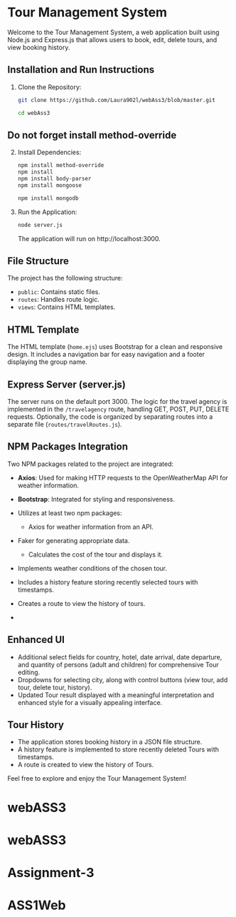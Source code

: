 # Tour Management System

Welcome to the Tour Management System, a web application built using Node.js and Express.js that allows users to book, edit, delete tours, and view booking history.

## Installation and Run Instructions

1. Clone the Repository:
    ```bash
    git clone https://github.com/Laura902l/webAss3/blob/master.git

    cd webAss3


    ```
## Do not forget install method-override
2. Install Dependencies:
    ```bash
    npm install method-override
    npm install
    npm install body-parser
    npm install mongoose

    npm install mongodb

    ```

3. Run the Application:

    ```bash
    node server.js
    ```

    The application will run on http://localhost:3000.

## File Structure

The project has the following structure:

- `public`: Contains static files.
- `routes`: Handles route logic.
- `views`: Contains HTML templates.

## HTML Template

The HTML template (`home.ejs`) uses Bootstrap for a clean and responsive design. It includes a navigation bar for easy navigation and a footer displaying the group name.

## Express Server (server.js)

The server runs on the default port 3000. The logic for the travel agency is implemented in the `/travelagency` route, handling GET, POST, PUT, DELETE requests. Optionally, the code is organized by separating routes into a separate file (`routes/travelRoutes.js`).

## NPM Packages Integration

Two NPM packages related to the project are integrated:

- **Axios**: Used for making HTTP requests to the OpenWeatherMap API for weather information.
- **Bootstrap**: Integrated for styling and responsiveness.
- Utilizes at least two npm packages:
  - Axios for weather information from an API.
- Faker for generating appropriate data.
  - Calculates the cost of the tour and displays it.
- Implements weather conditions of the chosen tour.
- Includes a history feature storing recently selected tours with timestamps.
- Creates a route to view the history of tours.

- 
## Enhanced UI

- Additional select fields for country, hotel, date arrival, date departure, and quantity of persons (adult and children) for comprehensive Tour editing.
- Dropdowns for selecting city, along with control buttons (view tour, add tour, delete tour, history).
- Updated Tour result displayed with a meaningful interpretation and enhanced style for a visually appealing interface.

## Tour History

- The application stores booking history in a JSON file structure.
- A history feature is implemented to store recently deleted Tours with timestamps.
- A route is created to view the history of Tours.

Feel free to explore and enjoy the Tour Management System!

# webASS3
# webASS3
# Assignment-3
# ASS1Web
